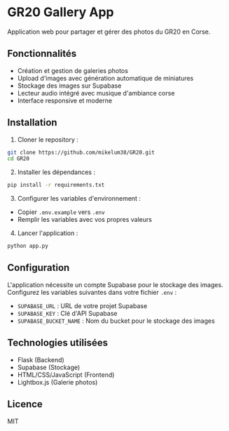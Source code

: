 # GR20 Gallery App

Application web pour partager et gérer des photos du GR20 en Corse.

## Fonctionnalités

- Création et gestion de galeries photos
- Upload d'images avec génération automatique de miniatures
- Stockage des images sur Supabase
- Lecteur audio intégré avec musique d'ambiance corse
- Interface responsive et moderne

## Installation

1. Cloner le repository :
```bash
git clone https://github.com/mikelum38/GR20.git
cd GR20
```

2. Installer les dépendances :
```bash
pip install -r requirements.txt
```

3. Configurer les variables d'environnement :
- Copier `.env.example` vers `.env`
- Remplir les variables avec vos propres valeurs

4. Lancer l'application :
```bash
python app.py
```

## Configuration

L'application nécessite un compte Supabase pour le stockage des images. Configurez les variables suivantes dans votre fichier `.env` :

- `SUPABASE_URL` : URL de votre projet Supabase
- `SUPABASE_KEY` : Clé d'API Supabase
- `SUPABASE_BUCKET_NAME` : Nom du bucket pour le stockage des images

## Technologies utilisées

- Flask (Backend)
- Supabase (Stockage)
- HTML/CSS/JavaScript (Frontend)
- Lightbox.js (Galerie photos)

## Licence

MIT
